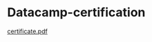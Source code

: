 # Datacamp-certification

[certificate.pdf](https://github.com/nimz129/Datacamp-certification/files/9431157/certificate.pdf)

